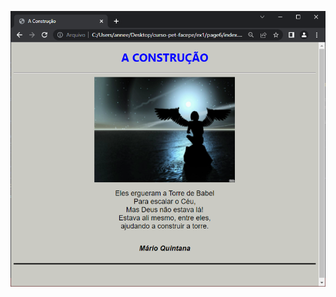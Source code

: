 ![](https://raw.githubusercontent.com/anneestherlf/curso-pet-facepe/main/ex1%20-%20html/page6/print6.PNG)

